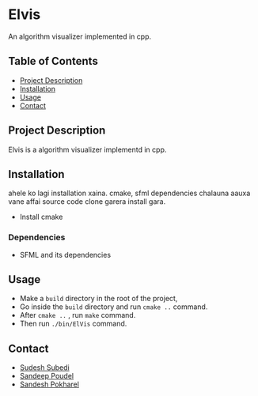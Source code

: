 # Elvis
An algorithm visualizer implemented in cpp.

## Table of Contents
- [Project Description](#project-description)
- [Installation](#installation)
- [Usage](#usage)
- [Contact](#contact)

## Project Description

Elvis is a algorithm visualizer implementd in cpp. 

## Installation

ahele ko lagi installation xaina. cmake, sfml dependencies chalauna aauxa vane affai source code clone garera install gara.
- Install cmake 
### Dependencies
- SFML and its dependencies 

## Usage
- Make a `build` directory in the root of the project,
- Go inside the `build` directory and run `cmake ..` command.
- After `cmake ..` , run `make` command.
- Then run `./bin/ElVis` command.


## Contact

- [Sudesh Subedi](https://github.com/sudeshsubedi)
- [Sandeep Poudel](https://github.com/Sandeep-Poudel)
- [Sandesh Pokharel](https://github.com/hsednass)

